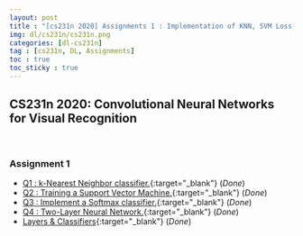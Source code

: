 ```yaml
---
layout: post
title : "[cs231n 2020] Assignments 1 : Implementation of KNN, SVM Loss, Softmax Loss, Two Layer DNN with Python"
img: dl/cs231n/cs231n.png
categories: [dl-cs231n]  
tag : [cs231n, DL, Assignments]
toc : true
toc_sticky : true
---
```


## CS231n 2020: Convolutional Neural Networks for Visual Recognition
<br/>

###  Assignment 1

- [Q1 : k-Nearest Neighbor classifier.](https://github.com/SuminizZ/cs231n_Assignments/blob/main/assignment1/knn.ipynb){:target="_blank"} (_Done_) 
- [Q2 : Training a Support Vector Machine.](https://github.com/SuminizZ/cs231n_Assignments/blob/main/assignment1/svm.ipynb){:target="_blank"} (_Done_)
- [Q3 : Implement a Softmax classifier.](https://github.com/SuminizZ/cs231n_Assignments/blob/main/assignment1/softmax.ipynb){:target="_blank"} (_Done_)
- [Q4 : Two-Layer Neural Network.](https://github.com/SuminizZ/cs231n_Assignments/blob/main/assignment1/two_layer_net.ipynb){:target="_blank"} (_Done_)
- [Layers & Classifiers](https://github.com/SuminizZ/cs231n_Assignments/tree/main/assignment1/cs231n){:target="_blank"} (_Done_)
